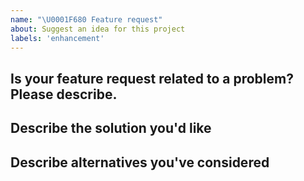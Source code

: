 ```yaml
---
name: "\U0001F680 Feature request"
about: Suggest an idea for this project
labels: 'enhancement'
---
```


<!--
Thank you for suggesting an idea to make us better.

Please fill in as much of the template below as you're able.
-->

## Is your feature request related to a problem? Please describe.
<!-- Please describe the problem you are trying to solve. -->

## Describe the solution you'd like
<!-- Please describe the desired behavior. -->

## Describe alternatives you've considered
<!-- Please describe alternative solutions or features you have considered. -->
<!-- This is not strictly neccessary but helps all of us get a different point-of-view -->


